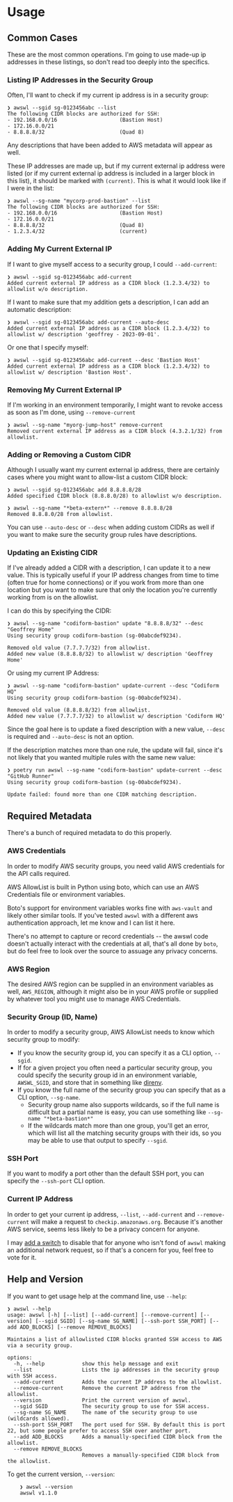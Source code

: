 # Usage

## Common Cases

These are the most common operations.  I'm going to use made-up ip addresses in these listings, so don't read too deeply into the specifics.

### Listing IP Addresses in the Security Group

Often, I'll want to check if my current ip address is in a security group:

```shell
❯ awswl --sgid sg-0123456abc --list
The following CIDR blocks are authorized for SSH:
- 192.168.0.0/16                    (Bastion Host)
- 172.16.0.0/21
- 8.8.8.8/32                        (Quad 8)
```

Any descriptions that have been added to AWS metadata will appear as well.

These IP addresses are made up, but if my current external ip address were listed (or if my current external ip address is included in a larger block in this list), it should be marked with `(current)`.  This is what it would look like if I were in the list:

```shell
❯ awswl --sg-name "mycorp-prod-bastion" --list
The following CIDR blocks are authorized for SSH:
- 192.168.0.0/16                    (Bastion Host)
- 172.16.0.0/21
- 8.8.8.8/32                        (Quad 8)
- 1.2.3.4/32                        (current)
```

### Adding My Current External IP

If I want to give myself access to a security group, I could `--add-current`:

```shell
❯ awswl --sgid sg-0123456abc add-current
Added current external IP address as a CIDR block (1.2.3.4/32) to allowlist w/o description.
```

If I want to make sure that my addition gets a description, I can add an automatic description:
```shell
❯ awswl --sgid sg-0123456abc add-current --auto-desc
Added current external IP address as a CIDR block (1.2.3.4/32) to allowlist w/ description 'geoffrey - 2023-09-01'.
```

Or one that I specify myself:
```shell
❯ awswl --sgid sg-0123456abc add-current --desc 'Bastion Host'
Added current external IP address as a CIDR block (1.2.3.4/32) to allowlist w/ description 'Bastion Host'.
```


### Removing My Current External IP
 
If I'm working in an environment temporarily, I might want to revoke access as soon as I'm done, using `--remove-current`

```shell
❯ awswl --sg-name "myorg-jump-host" remove-current
Removed current external IP address as a CIDR block (4.3.2.1/32) from allowlist.
```

### Adding or Removing a Custom CIDR

Although I usually want my current external ip address, there are certainly cases where you might want to allow-list a custom CIDR block:

```shell
❯ awswl --sgid sg-0123456abc add 8.8.8.8/28
Added specified CIDR block (8.8.8.0/28) to allowlist w/o description.

❯ awswl --sg-name "*beta-extern*" --remove 8.8.8.8/28
Removed 8.8.8.0/28 from allowlist.
```

You can use `--auto-desc` or `--desc` when adding custom CIDRs as well if you want to make sure the security group rules have descriptions.  

### Updating an Existing CIDR

If I've already added a CIDR with a description, I can update it to a new value. This is typically useful if your IP address changes from time to time (often true for home connections) or if you work from more than one location but you want to make sure that only the location you're currently working from is on the allowlist.

I can do this by specifying the CIDR:
```shell
❯ awswl --sg-name "codiform-bastion" update "8.8.8.8/32" --desc "Geoffrey Home"
Using security group codiform-bastion (sg-00abcdef9234).

Removed old value (7.7.7.7/32) from allowlist.
Added new value (8.8.8.8/32) to allowlist w/ description 'Geoffrey Home'
```

Or using my current IP Address:
```shell
❯ awswl --sg-name "codiform-bastion" update-current --desc "Codiform HQ"
Using security group codiform-bastion (sg-00abcdef9234).

Removed old value (8.8.8.8/32) from allowlist.
Added new value (7.7.7.7/32) to allowlist w/ description 'Codiform HQ'
```

Since the goal here is to update a fixed description with a new value, `--desc` is required and `--auto-desc` is not an option.

If the description matches more than one rule, the update will fail, since it's not likely that you wanted multiple rules with the same new value:
```shell
❯ poetry run awswl --sg-name "codiform-bastion" update-current --desc "GitHub Runner"
Using security group codiform-bastion (sg-00abcdef9234).

Update failed: found more than one CIDR matching description.
```

## Required Metadata
There's a bunch of required metadata to do this properly.

### AWS Credentials
In order to modify AWS security groups, you need valid AWS credentials for the API calls required.

AWS AllowList is built in Python using boto, which can use an AWS Credentials file or environment variables.

Boto's support for environment variables works fine with `aws-vault` and likely other similar tools. If you've tested `awswl` with a different aws authentication approach, let me know and I can list it here.

There's no attempt to capture or record credentials -- the awswl code doesn't actually interact with the credentials at all, that's all done by `boto`, but do feel free to look over the source to assuage any privacy concerns.

### AWS Region

The desired AWS region can be supplied in an environment variables as well, `AWS_REGION`, although it might also be in your AWS profile or supplied by whatever tool you might use to manage AWS Credentials. 

### Security Group (ID, Name)

In order to modify a security group, AWS AllowList needs to know which security group to modify:

- If you know the security group id, you can specify it as a CLI option, `--sgid`.
- If for a given project you often need a particular security group, you could specify the security group id in an environment variable, `AWSWL_SGID`, and store that in something like [direnv](https://direnv.net).
- If you know the full name of the security group you can specify that as a CLI option, `--sg-name`.
  - Security group name also supports wildcards, so if the full name is difficult but a partial name is easy, you can use something like `--sg-name "*beta-bastion*"`
  - If the wildcards match more than one group, you'll get an error, which will list all the matching security groups with their ids, so you may be able to use that output to specify `--sgid`. 

### SSH Port

If you want to modify a port other than the default SSH port, you can specify the `--ssh-port` CLI option.

### Current IP Address

In order to get your current ip address, ``--list``, ``--add-current`` and ``--remove-current`` will make a request to ``checkip.amazonaws.org``. Because it's another AWS service, seems less likely to be a privacy concern for anyone.

I may [add a switch](https://github.com/geoffreywiseman/awswl/issues/3) to disable that for anyone who isn't fond of `awswl` making an additional network request, so if that's a concern for you, feel free to vote for it.

## Help and Version

If you want to get usage help at the command line, use `--help`:

```shell
❯ awswl --help
usage: awswl [-h] [--list] [--add-current] [--remove-current] [--version] [--sgid SGID] [--sg-name SG_NAME] [--ssh-port SSH_PORT] [--add ADD_BLOCKS] [--remove REMOVE_BLOCKS]

Maintains a list of allowlisted CIDR blocks granted SSH access to AWS via a security group.

options:
  -h, --help            show this help message and exit
  --list                Lists the ip addresses in the security group with SSH access.
  --add-current         Adds the current IP address to the allowlist.
  --remove-current      Remove the current IP address from the allowlist.
  --version             Print the current version of awswl.
  --sgid SGID           The security group to use for SSH access.
  --sg-name SG_NAME     The name of the security group to use (wildcards allowed).
  --ssh-port SSH_PORT   The port used for SSH. By default this is port 22, but some people prefer to access SSH over another port.
  --add ADD_BLOCKS      Adds a manually-specified CIDR block from the allowlist.
  --remove REMOVE_BLOCKS
                        Removes a manually-specified CIDR block from the allowlist.
```

To get the current version, `--version`:

```shell
    ❯ awswl --version
    awswl v1.1.0
```
